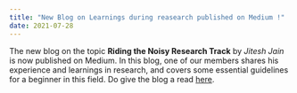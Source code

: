 ```yaml
---
title: "New Blog on Learnings during reasearch published on Medium !"
date: 2021-07-28
---
```


The new blog on the topic **Riding the Noisy Research Track** by *Jitesh Jain* is now published on Medium. In this blog, one of our members shares his experience and learnings in research, and covers some essential guidelines for a beginner in this field. Do give the blog a read [here](https://medium.com/vlgiitr/what-doing-research-as-an-undergrad-can-teach-you-fa6ea1836b97).


